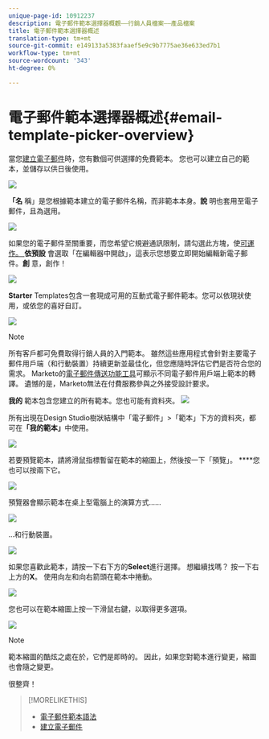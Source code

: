 ```yaml
---
unique-page-id: 10912237
description: 電子郵件範本選擇器概觀——行銷人員檔案——產品檔案
title: 電子郵件範本選擇器概述
translation-type: tm+mt
source-git-commit: e149133a5383faaef5e9c9b7775ae36e633ed7b1
workflow-type: tm+mt
source-wordcount: '343'
ht-degree: 0%

---
```



# 電子郵件範本選擇器概述{#email-template-picker-overview}

當您[建立電子郵件](../../../../product-docs/email-marketing/general/creating-an-email/create-an-email.md)時，您有數個可供選擇的免費範本。 您也可以建立自己的範本，並儲存以供日後使用。

![](assets/starter-templates.png)

**「名** 稱」是您根據範本建立的電子郵件名稱，而非範本本身。**說** 明也套用至電子郵件，且為選用。

![](assets/two-2.png)

如果您的電子郵件至關重要，而您希望它規避通訊限制，請勾選此方塊，使[可運作。 ](../../../../product-docs/email-marketing/general/functions-in-the-editor/make-an-email-operational.md)**依預設** 會選取「在編輯器中開啟」，這表示您想要立即開始編輯新電子郵件。**創** 意，創作！

![](assets/three-2.png)

**Starter** Templates包含一套現成可用的互動式電子郵件範本。您可以依現狀使用，或依您的喜好自訂。

![](assets/starter-templates.png)

>[!NOTE]
>
>所有客戶都可免費取得行銷人員的入門範本。 雖然這些應用程式會針對主要電子郵件用戶端（和行動裝置）持續更新並最佳化，但您應隨時評估它們是否符合您的需求。 Marketo的[電子郵件傳送功能工具](http://docs.marketo.com/display/DOCS/Email+Deliverability+Tool)可顯示不同電子郵件用戶端上範本的轉譯。 遺憾的是，Marketo無法在付費服務參與之外接受設計要求。

**我的** 範本包含您建立的所有範本。您也可能有資料夾。   ![](assets/five-2.png)

所有出現在Design Studio樹狀結構中「電子郵件」>「範本」下方的資料夾，都可在&#x200B;**「我的範本」**&#x200B;中使用。

![](assets/six-1.png)

若要預覽範本，請將滑鼠指標暫留在範本的縮圖上，然後按一下「預覽」。 ****&#x200B;您也可以按兩下它。

![](assets/seven-1.png)

預覽器會顯示範本在桌上型電腦上的演算方式……

![](assets/eight-1.png)

...和行動裝置。

![](assets/nine-1.png)

如果您喜歡此範本，請按一下右下方的&#x200B;**Select**&#x200B;進行選擇。 想繼續找嗎？ 按一下右上方的&#x200B;**X**。 使用向左和向右箭頭在範本中捲動。

![](assets/ten-1.png)

您也可以在範本縮圖上按一下滑鼠右鍵，以取得更多選項。

![](assets/eleven-1.png)

>[!NOTE]
>
>範本縮圖的酷炫之處在於，它們是即時的。 因此，如果您對範本進行變更，縮圖也會隨之變更。

很整齊！

>[!MORELIKETHIS]
>
>* [電子郵件範本語法](email-template-syntax.md)
>* [建立電子郵件](../../../../product-docs/email-marketing/general/creating-an-email/create-an-email.md)

>



